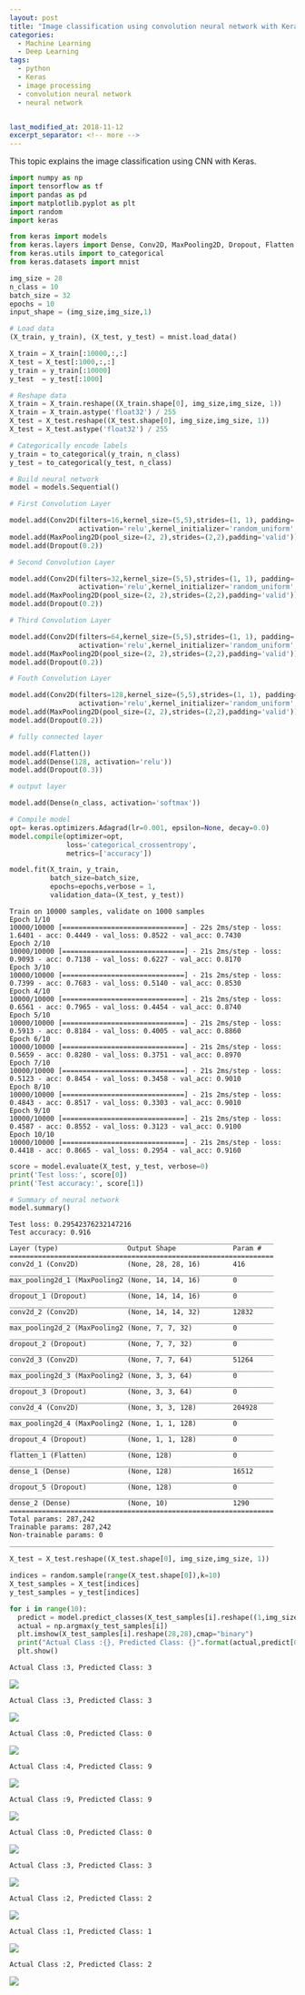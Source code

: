 ```yaml
---
layout: post
title: "Image classification using convolution neural network with Keras"
categories:
  - Machine Learning
  - Deep Learning
tags:
  - python
  - Keras
  - image processing
  - convolution neural network
  - neural network


last_modified_at: 2018-11-12
excerpt_separator: <!-- more -->
---
```


This topic explains the image classification using CNN with Keras.
<!-- more -->
```python
import numpy as np
import tensorflow as tf
import pandas as pd
import matplotlib.pyplot as plt
import random
import keras

from keras import models
from keras.layers import Dense, Conv2D, MaxPooling2D, Dropout, Flatten
from keras.utils import to_categorical
from keras.datasets import mnist
```


```python
img_size = 28
n_class = 10
batch_size = 32
epochs = 10
input_shape = (img_size,img_size,1)
```


```python
# Load data
(X_train, y_train), (X_test, y_test) = mnist.load_data()

X_train = X_train[:10000,:,:]
X_test = X_test[:1000,:,:]
y_train = y_train[:10000]
y_test  = y_test[:1000]
```


```python
# Reshape data
X_train = X_train.reshape((X_train.shape[0], img_size,img_size, 1))
X_train = X_train.astype('float32') / 255
X_test = X_test.reshape((X_test.shape[0], img_size,img_size, 1))
X_test = X_test.astype('float32') / 255

# Categorically encode labels
y_train = to_categorical(y_train, n_class)
y_test = to_categorical(y_test, n_class)
```


```python
# Build neural network
model = models.Sequential()

# First Convolution Layer

model.add(Conv2D(filters=16,kernel_size=(5,5),strides=(1, 1), padding='same',
                 activation='relu',kernel_initializer='random_uniform',bias_initializer='zeros',input_shape=input_shape))
model.add(MaxPooling2D(pool_size=(2, 2),strides=(2,2),padding='valid'))
model.add(Dropout(0.2))

# Second Convolution Layer

model.add(Conv2D(filters=32,kernel_size=(5,5),strides=(1, 1), padding='same',
                 activation='relu',kernel_initializer='random_uniform',bias_initializer='zeros'))
model.add(MaxPooling2D(pool_size=(2, 2),strides=(2,2),padding='valid'))
model.add(Dropout(0.2))

# Third Convolution Layer

model.add(Conv2D(filters=64,kernel_size=(5,5),strides=(1, 1), padding='same',
                 activation='relu',kernel_initializer='random_uniform',bias_initializer='zeros'))
model.add(MaxPooling2D(pool_size=(2, 2),strides=(2,2),padding='valid'))
model.add(Dropout(0.2))

# Fouth Convolution Layer

model.add(Conv2D(filters=128,kernel_size=(5,5),strides=(1, 1), padding='same',
                 activation='relu',kernel_initializer='random_uniform',bias_initializer='zeros'))
model.add(MaxPooling2D(pool_size=(2, 2),strides=(2,2),padding='valid'))
model.add(Dropout(0.2))

```


```python
# fully connected layer

model.add(Flatten())
model.add(Dense(128, activation='relu'))
model.add(Dropout(0.3))
```


```python
# output layer

model.add(Dense(n_class, activation='softmax'))
```


```python
# Compile model
opt= keras.optimizers.Adagrad(lr=0.001, epsilon=None, decay=0.0)
model.compile(optimizer=opt,
              loss='categorical_crossentropy',
              metrics=['accuracy'])
```


```python
model.fit(X_train, y_train,
          batch_size=batch_size,
          epochs=epochs,verbose = 1,
          validation_data=(X_test, y_test))
```

    Train on 10000 samples, validate on 1000 samples
    Epoch 1/10
    10000/10000 [==============================] - 22s 2ms/step - loss: 1.6401 - acc: 0.4449 - val_loss: 0.8522 - val_acc: 0.7430
    Epoch 2/10
    10000/10000 [==============================] - 21s 2ms/step - loss: 0.9093 - acc: 0.7138 - val_loss: 0.6227 - val_acc: 0.8170
    Epoch 3/10
    10000/10000 [==============================] - 21s 2ms/step - loss: 0.7399 - acc: 0.7683 - val_loss: 0.5140 - val_acc: 0.8530
    Epoch 4/10
    10000/10000 [==============================] - 21s 2ms/step - loss: 0.6561 - acc: 0.7965 - val_loss: 0.4454 - val_acc: 0.8740
    Epoch 5/10
    10000/10000 [==============================] - 21s 2ms/step - loss: 0.5913 - acc: 0.8184 - val_loss: 0.4005 - val_acc: 0.8860
    Epoch 6/10
    10000/10000 [==============================] - 21s 2ms/step - loss: 0.5659 - acc: 0.8280 - val_loss: 0.3751 - val_acc: 0.8970
    Epoch 7/10
    10000/10000 [==============================] - 21s 2ms/step - loss: 0.5123 - acc: 0.8454 - val_loss: 0.3458 - val_acc: 0.9010
    Epoch 8/10
    10000/10000 [==============================] - 21s 2ms/step - loss: 0.4843 - acc: 0.8517 - val_loss: 0.3303 - val_acc: 0.9010
    Epoch 9/10
    10000/10000 [==============================] - 21s 2ms/step - loss: 0.4587 - acc: 0.8552 - val_loss: 0.3123 - val_acc: 0.9100
    Epoch 10/10
    10000/10000 [==============================] - 21s 2ms/step - loss: 0.4418 - acc: 0.8665 - val_loss: 0.2954 - val_acc: 0.9160



```python
score = model.evaluate(X_test, y_test, verbose=0)
print('Test loss:', score[0])
print('Test accuracy:', score[1])

# Summary of neural network
model.summary()
```

    Test loss: 0.29542376232147216
    Test accuracy: 0.916
    _________________________________________________________________
    Layer (type)                 Output Shape              Param #   
    =================================================================
    conv2d_1 (Conv2D)            (None, 28, 28, 16)        416       
    _________________________________________________________________
    max_pooling2d_1 (MaxPooling2 (None, 14, 14, 16)        0         
    _________________________________________________________________
    dropout_1 (Dropout)          (None, 14, 14, 16)        0         
    _________________________________________________________________
    conv2d_2 (Conv2D)            (None, 14, 14, 32)        12832     
    _________________________________________________________________
    max_pooling2d_2 (MaxPooling2 (None, 7, 7, 32)          0         
    _________________________________________________________________
    dropout_2 (Dropout)          (None, 7, 7, 32)          0         
    _________________________________________________________________
    conv2d_3 (Conv2D)            (None, 7, 7, 64)          51264     
    _________________________________________________________________
    max_pooling2d_3 (MaxPooling2 (None, 3, 3, 64)          0         
    _________________________________________________________________
    dropout_3 (Dropout)          (None, 3, 3, 64)          0         
    _________________________________________________________________
    conv2d_4 (Conv2D)            (None, 3, 3, 128)         204928    
    _________________________________________________________________
    max_pooling2d_4 (MaxPooling2 (None, 1, 1, 128)         0         
    _________________________________________________________________
    dropout_4 (Dropout)          (None, 1, 1, 128)         0         
    _________________________________________________________________
    flatten_1 (Flatten)          (None, 128)               0         
    _________________________________________________________________
    dense_1 (Dense)              (None, 128)               16512     
    _________________________________________________________________
    dropout_5 (Dropout)          (None, 128)               0         
    _________________________________________________________________
    dense_2 (Dense)              (None, 10)                1290      
    =================================================================
    Total params: 287,242
    Trainable params: 287,242
    Non-trainable params: 0
    _________________________________________________________________



```python
X_test = X_test.reshape((X_test.shape[0], img_size,img_size, 1))

indices = random.sample(range(X_test.shape[0]),k=10)
X_test_samples = X_test[indices]
y_test_samples = y_test[indices]
```


```python
for i in range(10):
  predict = model.predict_classes(X_test_samples[i].reshape((1,img_size,img_size, 1)))
  actual = np.argmax(y_test_samples[i])
  plt.imshow(X_test_samples[i].reshape(28,28),cmap="binary")
  print("Actual Class :{}, Predicted Class: {}".format(actual,predict[0]))
  plt.show()
```

    Actual Class :3, Predicted Class: 3



<img src="/images/output_12_1.png">


    Actual Class :3, Predicted Class: 3



<img src="/images/output_12_3.png">


    Actual Class :0, Predicted Class: 0



<img src="/images/output_12_5.png">


    Actual Class :4, Predicted Class: 9



<img src="/images/output_12_7.png">


    Actual Class :9, Predicted Class: 9



<img src="/images/output_12_9.png">


    Actual Class :0, Predicted Class: 0



<img src="/images/output_12_11.png">


    Actual Class :3, Predicted Class: 3



<img src="/images/output_12_13.png">


    Actual Class :2, Predicted Class: 2



<img src="/images/output_12_15.png">


    Actual Class :1, Predicted Class: 1



<img src="/images/output_12_17.png">


    Actual Class :2, Predicted Class: 2



<img src="/images/output_12_19.png">
